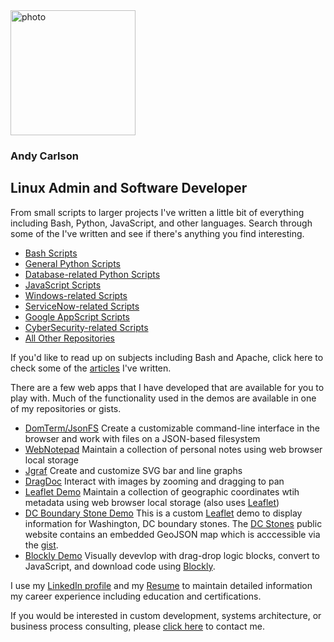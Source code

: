 <img src="https://media.licdn.com/dms/image/C4E03AQGhoWHrnTtoGQ/profile-displayphoto-shrink_800_800/0/1569264468559?e=2147483647&v=beta&t=SCc5mVeBofS8XNsxSA2g9BQNBRN_ifXdrybRdsTB7C0" alt="photo" width="200"/>  

### Andy Carlson  
## Linux Admin and Software Developer  
  
From small scripts to larger projects I've written a little bit of everything including Bash, Python, JavaScript, and other languages.  Search through some of the I've written and see if there's anything you find interesting.  
* [Bash Scripts][bash script url]
* [General Python Scripts][python script url]
* [Database-related Python Scripts][python db script url]
* [JavaScript Scripts][js script url]
* [Windows-related Scripts][windows script url]
* [ServiceNow-related Scripts][servicenow script url]
* [Google AppScript Scripts][google script url]
* [CyberSecurity-related Scripts][cybersec script url]
* [All Other Repositories][repositories url]

If you'd like to read up on subjects including Bash and Apache, click here to check some of the [articles][article url] I've written. 
  
There are a few web apps that I have developed that are available for you to play with. Much of the functionality used in the demos are available in one of my repositories or gists.  
  
* [DomTerm/JsonFS][domterm url]  Create a customizable command-line interface in the browser and work with files on a JSON-based filesystem  
* [WebNotepad][webnote url]  Maintain a collection of personal notes using web browser local storage
* [Jgraf][jgraf url]  Create and customize SVG bar and line graphs
* [DragDoc][dragdoc url]  Interact with images by zooming and dragging to pan
* [Leaflet Demo][leaflet demo url] Maintain a collection of geographic coordinates wtih metadata using web browser local storage (also uses [Leaflet][leaflet url])
* [DC Boundary Stone Demo][leaflet dc demo url] This is a custom [Leaflet][leaflet url] demo to display information for Washington, DC boundary stones.  The [DC Stones][dc stones public url] public website contains an embedded GeoJSON map which is acccessible via the [gist][dc stones geojson url].
* [Blockly Demo][blockly demo url]  Visually devevlop with drag-drop logic blocks, convert to JavaScript, and download code using [Blockly][blockly url].
  
I use my [LinkedIn profile][linkedin profile] and my [Resume][resume url] to maintain detailed information my career experience including education and certifications.  
  
If you would be interested in custom development, systems architecture, or business process consulting, please [click here][contact url] to contact me.  

[article url]:  https://github.com/bng44270/bng44270/blob/main/articles.md
[webnote url]:  https://bng44270.github.io/notepad.html
[jgraf url]:  https://bng44270.github.io/jgraf.html
[dragdoc url]:  https://bng44270.github.io/dragdoc.html
[leaflet demo url]:  https://bng44270.github.io/map.html
[leaflet url]:  https://leafletjs.com/
[leaflet dc demo url]:  https://bng44270.github.io/dcstones-map.html
[mermaid demo url]:  https://bng44270.github.io/mermaid.html
[mermaid url]:  https://mermaid-js.github.io/
[blockly demo url]:  https://bng44270.github.io/blockly-demo/
[blockly url]:  https://github.com/google/blockly
[domterm url]:  https://bng44270.github.io/term.html
[repositories url]:  https://github.com/bng44270?tab=repositories
[bash script url]:  https://github.com/bng44270/bash-utils
[python script url]:  https://github.com/bng44270/py-utils
[js script url]:  https://github.com/bng44270/js-tools
[windows script url]:  https://github.com/bng44270/windows-code
[servicenow script url]:  https://github.com/bng44270/servicenow-scripts
[python db script url]:  https://github.com/bng44270/pydb-utils
[google script url]:  https://github.com/bng44270/google-script
[cybersec script url]:  https://github.com/bng44270/cs-utils
[portfolio website]: https://bng44270.github.io
[linkedin profile]: http://linkedin.com/in/carlsonandy/
[gist url]: https://gists.github.com/bng44270
[gist url adv]: https://gist.github.com/search?o=desc&q=user%3Abng44270&s=updated
[resume url]:  https://docs.google.com/document/d/e/2PACX-1vSoRwcAgYd3tlPCNDlq2v9v74nlZL7D0tPa5ytAzuOmAZOVUYrNMa5HjZVJD5f982j4f50JiL3aEEHb/pub
[contact url]:  https://docs.google.com/forms/d/e/1FAIpQLSfuxbMXOtV1VGJnGxdM0lwCf-X5tPtiatg-1ZEHArKzLR8sgA/viewform
[dc stones public url]: https://dcstones.org/
[dc stones geojson url]:  https://gist.github.com/bng44270/c4de6eacce51cf1cdd3c07cdd1fb99d3
<!--
**bng44270/bng44270** is a ✨ _special_ ✨ repository because its `README.md` (this file) appears on your GitHub profile.

Here are some ideas to get you started:

- 🔭 I’m currently working on ...
- 🌱 I’m currently learning ...
- 👯 I’m looking to collaborate on ...
- 🤔 I’m looking for help with ...
- 💬 Ask me about ...
- 📫 How to reach me: ...
- 😄 Pronouns: ...
- ⚡ Fun fact: ...
-->
